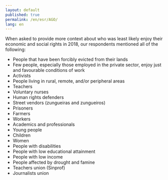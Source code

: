 ```yaml
---
layout: default
published: true
permalink: /en/esr/AGO/
lang: en
---
```


When asked to provide more context about who was least likely enjoy their economic and social rights in 2018, our respondents mentioned all of the following:
-	People that have been forcibly evicted from their lands
-	Few people, especially those employed in the private sector, enjoy just and favourable conditions of work
-	Activists
-	People living in rural, remote, and/or peripheral areas
-	Teachers
-	Voluntary nurses
-	Human rights defenders
-	Street vendors (zungueiras and zungueiros)
-	Prisoners
-	Farmers
-	Workers
-	Academics and professionals
-	Young people
-	Children
-	Women
-	People with disabilities
-	People with low educational attainment
-	People with low income
-	People affected by drought and famine
-	Teachers union (Sinprof)
-	Journalists union

